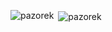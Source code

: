 
<p><img align="left" src="https://github-readme-stats.vercel.app/api/top-langs?username=pazorek&show_icons=true&locale=en&layout=compact" alt="pazorek" /></p>

<p>&nbsp;<img align="center" src="https://github-readme-stats.vercel.app/api?username=pazorek&show_icons=true&locale=en" alt="pazorek" /></p>

